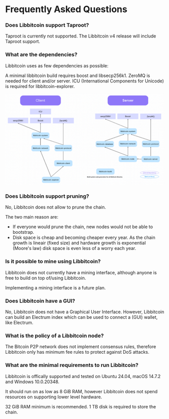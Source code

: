 # Frequently Asked Questions

### Does Libbitcoin support Taproot?

Taproot is currently not supported.
The Libbitcoin v4 release will include Taproot support.

### What are the dependencies?

Libbitcoin uses as few dependencies as possible:

A minimal libbitcoin build requires boost and libsecp256k1. 
ZeroMQ is needed for client and/or server.
ICU (International Components for Unicode) is required for libbitcoin-explorer.

![](/assets/dependenciesgraph.png)

### Does Libbitcoin support pruning?

No, Libbitcoin does not allow to prune the chain.

The two main reason are:

- If everyone would prune the chain, new nodes would not be able to bootstrap.
- Disk space is cheap and becoming cheaper every year. As the chain growth is lineair (fixed size) and hardware growth is exponential (Moore's law) disk space is even less of a worry each year.

### Is it possible to mine using Libbitcoin?

Libbitcoin does not currently have a mining interface, although anyone is free to build on top of/using Libbitcoin.

Implementing a mining interface is a future plan.

### Does Libbitcoin have a GUI?

No, Libbitcoin does not have a Graphical User Interface.
However, Libbitcoin can build an Electrum index which can be used to connect a (GUI) wallet, like Electrum.

### What is the policy of a Libbitcoin node?

The Bitcoin P2P network does not implement consensus rules, therefore Libbitcoin only has minimum fee rules to protect against DoS attacks.

### What are the minimal requirements to run Libbitcoin?

Libbitcoin is offically supported and tested on Ubuntu 24.04, macOS 14.7.2 and Windows 10.0.20348.

It should run on as low as 8 GiB RAM, however Libbitcoin does not spend resources on supporting lower level hardware.

32 GiB RAM minimum is recommended.
1 TB disk is required to store the chain.
